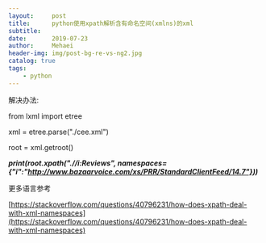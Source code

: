 ```yaml
---
layout:     post
title:      python使用xpath解析含有命名空间(xmlns)的xml
subtitle:   
date:       2019-07-23
author:     Mehaei
header-img: img/post-bg-re-vs-ng2.jpg
catalog: true
tags:
    - python
---
```

解决办法:

from lxml import etree

xml = etree.parse("./cee.xml")

root = xml.getroot()

**<em id="__mceDel"><em id="__mceDel">print(root.xpath(".//i:Reviews", namespaces={"i":"http://www.bazaarvoice.com/xs/PRR/StandardClientFeed/14.7"}))**</em></em>

更多语言参考

[https://stackoverflow.com/questions/40796231/how-does-xpath-deal-with-xml-namespaces](https://stackoverflow.com/questions/40796231/how-does-xpath-deal-with-xml-namespaces)
